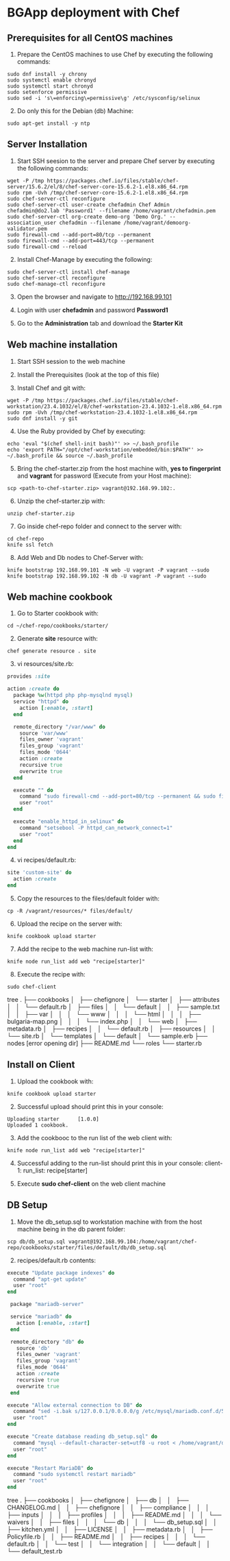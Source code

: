 # BGApp deployment with Chef

## Prerequisites for all CentOS machines
1. Prepare the CentOS machines to use Chef by executing the following commands:
``` shell
sudo dnf install -y chrony
sudo systemctl enable chronyd
sudo systemctl start chronyd
sudo setenforce permissive
sudo sed -i 's\=enforcing\=permissive\g' /etc/sysconfig/selinux
```

2. Do only this for the Debian (db) Machine:
``` shell
sudo apt-get install -y ntp
```

## Server Installation
1. Start SSH seesion to the server and prepare Chef server by executing the following commands:
``` shell
wget -P /tmp https://packages.chef.io/files/stable/chef-server/15.6.2/el/8/chef-server-core-15.6.2-1.el8.x86_64.rpm
sudo rpm -Uvh /tmp/chef-server-core-15.6.2-1.el8.x86_64.rpm
sudo chef-server-ctl reconfigure
sudo chef-server-ctl user-create chefadmin Chef Admin chefadmin@do2.lab 'Password1' --filename /home/vagrant/chefadmin.pem
sudo chef-server-ctl org-create demo-org 'Demo Org.' --association_user chefadmin --filename /home/vagrant/demoorg-validator.pem
sudo firewall-cmd --add-port=80/tcp --permanent
sudo firewall-cmd --add-port=443/tcp --permanent
sudo firewall-cmd --reload 
```

2. Install Chef-Manage by executing the following:
``` shell
sudo chef-server-ctl install chef-manage
sudo chef-server-ctl reconfigure
sudo chef-manage-ctl reconfigure
```

3. Open the browser and navigate to http://192.168.99.101

4. Login with user **chefadmin** and password **Password1**

5. Go to the **Administration** tab and download the **Starter Kit**

## Web machine installation
1. Start SSH session to the web machine

2. Install the Prerequisites (look at the top of this file)

3. Install Chef and git with:
``` shell
wget -P /tmp https://packages.chef.io/files/stable/chef-workstation/23.4.1032/el/8/chef-workstation-23.4.1032-1.el8.x86_64.rpm
sudo rpm -Uvh /tmp/chef-workstation-23.4.1032-1.el8.x86_64.rpm
sudo dnf install -y git
```

4. Use the Ruby provided by Chef by executing:
``` shell
echo 'eval "$(chef shell-init bash)"' >> ~/.bash_profile
echo 'export PATH="/opt/chef-workstation/embedded/bin:$PATH"' >> ~/.bash_profile && source ~/.bash_profile
```

5. Bring the chef-starter.zip from the host machine with, **yes to fingerprint** and **vagrant** for password (Execute from your Host machine):
``` shell
scp <path-to-chef-starter.zip> vagrant@192.168.99.102:.
```

6. Unzip the chef-starter.zip with:
``` shell
unzip chef-starter.zip
```

7. Go inside chef-repo folder and connect to the server with:
``` shell
cd chef-repo
knife ssl fetch
```

8. Add Web and Db nodes to Chef-Server with:
``` shell
knife bootstrap 192.168.99.101 -N web -U vagrant -P vagrant --sudo
knife bootstrap 192.168.99.102 -N db -U vagrant -P vagrant --sudo
```

## Web machine cookbook

1. Go to Starter cookbook with:
``` shell
cd ~/chef-repo/cookbooks/starter/
```

2. Generate **site** resource with:
``` shell
chef generate resource . site
```

3. vi resources/site.rb:
``` ruby
provides :site

action :create do
  package %w(httpd php php-mysqlnd mysql)
  service "httpd" do
    action [:enable, :start]
  end

  remote_directory "/var/www" do
    source 'var/www'
    files_owner 'vagrant'
    files_group 'vagrant'
    files_mode '0644'
    action :create
    recursive true
    overwrite true
  end

  execute "" do
    command "sudo firewall-cmd --add-port=80/tcp --permanent && sudo firewall-cmd --reload"
    user "root"
  end

  execute "enable_httpd_in_selinux" do
    command "setsebool -P httpd_can_network_connect=1"
    user "root"
  end
end
```

4. vi recipes/default.rb:
``` ruby
site 'custom-site' do
  action :create
end
```

5. Copy the resources to the files/default folder with:
``` shell
cp -R /vagrant/resources/* files/default/
```

6. Upload the recipe on the server with:
``` shell
knife cookbook upload starter
```

7. Add the recipe to the web machine run-list with:
``` shell
knife node run_list add web "recipe[starter]"
```

8. Execute the recipe with:
``` shell
sudo chef-client
```

tree
.
├── cookbooks
│   ├── chefignore
│   └── starter
│       ├── attributes
│       │   └── default.rb
│       ├── files
│       │   └── default
│       │       ├── sample.txt
│       │       ├── var
│       │       │   └── www
│       │       │       └── html
│       │       │           ├── bulgaria-map.png
│       │       │           └── index.php
│       │       └── web
│       ├── metadata.rb
│       ├── recipes
│       │   └── default.rb
│       ├── resources
│       │   └── site.rb
│       └── templates
│           └── default
│               └── sample.erb
├── nodes [error opening dir]
├── README.md
└── roles
    └── starter.rb

## Install on Client
1. Upload the cookbook with:
``` shell
knife cookbook upload starter
```

2. Successful upload should print this in your console:
```
Uploading starter      [1.0.0]
Uploaded 1 cookbook.
```

3. Add the cookbooc to the run list of the web client with:
``` shell
knife node run_list add web "recipe[starter]"
```

4. Successful adding to the run-list should print this in your console:
client-1:
  run_list: recipe[starter]

5. Execute **sudo chef-client** on the web client machine

## DB Setup

1. Move the db_setup.sql to workstation machine with from the host machine being in the db parent folder:
``` shell
scp db/db_setup.sql vagrant@192.168.99.104:/home/vagrant/chef-repo/cookbooks/starter/files/default/db/db_setup.sql
```

2. recipes/default.rb contents:
``` ruby
execute "Update package indexes" do
  command "apt-get update"
  user "root"
end

 package "mariadb-server"

 service "mariadb" do
   action [:enable, :start]
 end

 remote_directory "db" do
   source 'db'
   files_owner 'vagrant'
   files_group 'vagrant'
   files_mode '0644'
   action :create
   recursive true
   overwrite true
 end

execute "Allow external connection to DB" do
  command "sed -i.bak s/127.0.0.1/0.0.0.0/g /etc/mysql/mariadb.conf.d/50-server.cnf"
  user "root"
end

execute "Create database reading db_setup.sql" do
  command "mysql --default-character-set=utf8 -u root < /home/vagrant/db_setup.sql || true"
  user "root"
end

execute "Restart MariaDB" do
  command "sudo systemctl restart mariadb"
  user "root"
end
```

tree
.
├── cookbooks
│   ├── chefignore
│   ├── db
│   │   ├── CHANGELOG.md
│   │   ├── chefignore
│   │   ├── compliance
│   │   │   ├── inputs
│   │   │   ├── profiles
│   │   │   ├── README.md
│   │   │   └── waivers
│   │   ├── files
│   │   │   └── db
│   │   │       └── db_setup.sql
│   │   ├── kitchen.yml
│   │   ├── LICENSE
│   │   ├── metadata.rb
│   │   ├── Policyfile.rb
│   │   ├── README.md
│   │   ├── recipes
│   │   │   └── default.rb
│   │   └── test
│   │       └── integration
│   │           └── default
│   │               └── default_test.rb
